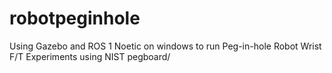 # robotpeginhole
Using Gazebo and ROS 1 Noetic on windows to run Peg-in-hole Robot Wrist F/T Experiments  using NIST pegboard/

